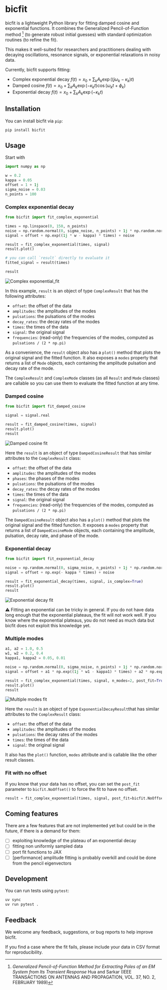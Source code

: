 # bicfit

bicfit is a lightweight Python library for fitting damped cosine and exponential functions.
It combines the Generalized Pencil-of-Function method [^1] (to generate robust initial guesses) with standard optimization routines (to refine the fit).

This makes it well-suited for researchers and practitioners dealing with decaying oscillations, resonance signals, or exponential relaxations in noisy data. 

Currently, bicfit supports fitting:
- Complex exponential decay $f(t) = x_0 + \sum_k A_k \exp((j\omega_k - \kappa_k) t)$
- Damped cosine $f(t) = x_0 + \sum_k A_k \exp(-\kappa_k t) \cos(\omega_k t + \phi_k)$
- Exponential decay $f(t) = x_0 + \sum_k A_k \exp(-\kappa_k t)$
 
[^1]: _Generalized Pencil-of-Function Method for Extracting Poles
of an EM System from Its Transient Response_ Hua and Sarkar (IEEE TRANSACTIONS ON ANTENNAS
AND PROPAGATION, VOL. 37, NO. 2, FEBRUARY 1989) 

## Installation

You can install bicfit via `pip`:
```bash
pip install bicfit
```

## Usage

Start with 
```python 
import numpy as np

w = 0.2
kappa = 0.05
offset = 1 + 1j
sigma_noise = 0.03
n_points = 100
```

### Complex exponential decay

```python
from bicfit import fit_complex_exponential

times = np.linspace(0, 150, n_points)
noise = np.random.normal(0, sigma_noise, n_points) + 1j * np.random.normal(0, sigma_noise, n_points)
signal = offset + np.exp((1j * w - kappa) * times) + noise

result = fit_complex_exponential(times, signal)
result.plot()

# you can call `result` directly to evaluate it
fitted_signal = result(times)

result
```

![Complex exponential_fit](./docs/media/complex-exponential.png)

In this example, `result` is an object of type `ComplexResult` that has the following attributes:
- `offset`: the offset of the data
- `amplitudes`: the amplitudes of the modes
- `pulsations`: the pulsations of the modes
- `decay_rates`: the decay rates of the modes
- `times`: the times of the data
- `signal`: the original signal
- `frequencies`: (read-only) the frequencies of the modes, computed as `pulsations / (2 * np.pi)`

As a convenience, the `result` object also has a `plot()` method that plots the original signal and the fitted function. 
It also exposes a `modes` property that returns a list of `Mode` objects, each containing the amplitude pulsation and decay rate of the mode.

The `ComplexResult` and `ComplexMode` classes (as all `Result` and `Mode` classes) are callable so you can use them to 
evaluate the fitted function at any time.

### Damped cosine

```python
from bicfit import fit_damped_cosine

signal = signal.real

result = fit_damped_cosine(times, signal)
result.plot()
result
```

![Damped cosine fit](./docs/media/damped-cosine.png)

Here the `result` is an object of type `DampedCosineResult` that has similar attributes to the `ComplexResult` class:
- `offset`: the offset of the data
- `amplitudes`: the amplitudes of the modes
- `phases`: the phases of the modes
- `pulsations`: the pulsations of the modes
- `decay_rates`: the decay rates of the modes
- `times`: the times of the data
- `signal`: the original signal
- `frequencies`: (read-only) the frequencies of the modes, computed as `pulsations / (2 * np.pi)`

The `DampedCosineResult` object also has a `plot()` method that plots the original signal and the fitted function.
It exposes a `modes` property that returns a list of `DampedCosineMode` objects, each containing the amplitude, pulsation, decay rate, and phase of the mode.

### Exponential decay

```python
from bicfit import fit_exponential_decay

noise = np.random.normal(0, sigma_noise, n_points) + 1j * np.random.normal(0, sigma_noise, n_points)
signal = offset + np.exp(- kappa * times) + noise

result = fit_exponential_decay(times, signal, is_complex=True)
result.plot()
result
```

![Exponential decay fit](./docs/media/exponential-decay.png)

⚠️ Fitting an exponential can be tricky in general. If you do not have data long enough that the exponential plateaus, the fit will not work well.
If you know where the exponential plateaus, you do not need as much data but bicfit does not exploit this knowledge yet.

### Multiple modes

```python
a1, a2 = 1.0, 0.5
w1, w2 = 0.2, 0.4
kappa1, kappa2 = 0.05, 0.01

noise = np.random.normal(0, sigma_noise, n_points) + 1j * np.random.normal(0, sigma_noise, n_points)
signal = offset + a1 * np.exp((1j * w1 - kappa1) * times) + a2 * np.exp((1j * w2 - kappa2) * times) + noise

result = fit_complex_exponential(times, signal, n_modes=2, post_fit=True)
result.plot()
result
```
![Multiple modes fit](./docs/media/double-complex-exponential.png)

Here the `result` is an object of type `ExponentialDecayResult`that has similar attributes to the `ComplexResult` class:
- `offset`: the offset of the data
- `amplitudes`: the amplitudes of the modes
- `pulsations`: the decay rates of the modes
- `times`: the times of the data
- `signal`: the original signal

It also has the `plot()` function, `modes` attribute and is callable like the other result classes.

### Fit with no offset

If you know that your data has no offset, you can set the `post_fit` parameter to `bicfit.NoOffset()` to force the fit to have no offset.

```python
result = fit_complex_exponential(times, signal, post_fit=bicfit.NoOffset())
```

## Coming features

There are a few features that are not implemented yet but could be in the future, if there is a demand for them:
- [ ] exploiting knowledge of the plateau of an exponential decay
- [ ] fitting non uniformly sampled data
- [ ] port fit functions to JAX
- [ ] [performance] amplitude fitting is probably overkill and could be done from the pencil eigenvectors 

## Development

You can run tests using `pytest`:
```bash
uv sync
uv run pytest .
```

## Feedback

We welcome any feedback, suggestions, or bug reports to help improve bicfit.

If you find a case where the fit fails, please include your data in CSV format for reproducibility.
